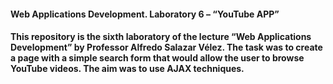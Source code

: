 ﻿<h4> Web Applications Development.  Laboratory 6 – “YouTube APP” <h4>

This repository is the sixth laboratory of the lecture “Web Applications Development” by Professor Alfredo Salazar Vélez.
The task was to create a page with a simple search form that would allow the user to browse YouTube videos.
The aim was to use AJAX techniques.